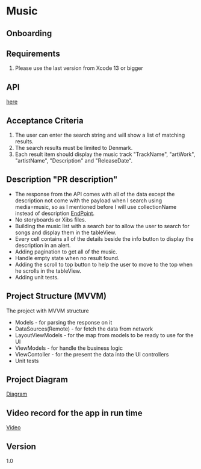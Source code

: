 # Music
## Onboarding
## Requirements
1. Please use the last version from Xcode 13 or bigger

## API
[here](https://developer.apple.com/library/archive/documentation/AudioVideo/Conceptual/iTuneSearchAPI/Searching.html#//apple_ref/doc/uid/TP40017632-CH5-SW1)

## Acceptance Criteria
1. The user can enter the search string and will show a list of matching results.
2. The search results must be limited to Denmark.
3. Each result item should display the music track "TrackName", "artWork", "artistName", "Description" and "ReleaseDate".

## Description "PR description"
- The response from the API comes with all of the data except the description not come with the payload when I search using media=music, so as I mentioned before I will use collectionName instead of description [EndPoint](https://itunes.apple.com/search?term=jam&media=music&country=dk&limit=20).
- No storyboards or Xibs files.
- Building the music list with a search bar to allow the user to search for songs and display them in the tableView.
- Every cell contains all of the details beside the info button to display the description in an alert.
- Adding pagination to get all of the music.
- Handle empty state when no result found.
- Adding the scroll to top button to help the user to move to the top when he scrolls in the tableView.
- Adding unit tests.

## Project Structure (MVVM)
The project with MVVM structure
- Models - for parsing the response on it
- DataSources(Remote) - for fetch the data from network
- LayoutViewModels - for the map from models to be ready to use for the UI
- ViewModels - for handle the business logic
- ViewContoller - for the present the data into the UI controllers
- Unit tests

## Project Diagram
[Diagram](https://lucid.app/lucidchart/2f79dd1b-cd4c-4f80-b303-ab64ef619f95/edit?viewport_loc=-11%2C-11%2C2048%2C1203%2C0_0&invitationId=inv_81b6f980-83f1-41b3-903a-1530b7335265#)

## Video record for the app in run time
[Video](https://www.mediafire.com/file/i4t1jsdug04xzvt/Simulator+Screen+Recording+-+iPhone+14+-+2023-04-19+at+15.00.38.mp4/file)

## Version
1.0
